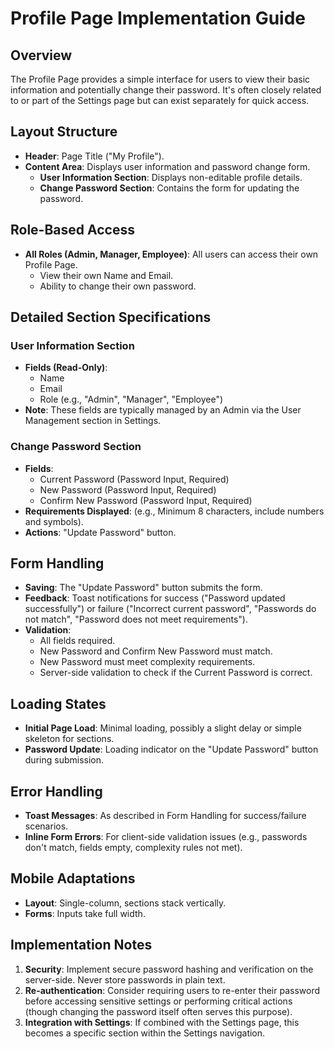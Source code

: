 # Profile Page Implementation Guide

## Overview
The Profile Page provides a simple interface for users to view their basic information and potentially change their password. It's often closely related to or part of the Settings page but can exist separately for quick access.

## Layout Structure
- **Header**: Page Title ("My Profile").
- **Content Area**: Displays user information and password change form.
  - **User Information Section**: Displays non-editable profile details.
  - **Change Password Section**: Contains the form for updating the password.

## Role-Based Access
- **All Roles (Admin, Manager, Employee)**: All users can access their own Profile Page.
  - View their own Name and Email.
  - Ability to change their own password.

## Detailed Section Specifications

### User Information Section
- **Fields (Read-Only)**:
  - Name
  - Email
  - Role (e.g., "Admin", "Manager", "Employee")
- **Note**: These fields are typically managed by an Admin via the User Management section in Settings.

### Change Password Section
- **Fields**:
  - Current Password (Password Input, Required)
  - New Password (Password Input, Required)
  - Confirm New Password (Password Input, Required)
- **Requirements Displayed**: (e.g., Minimum 8 characters, include numbers and symbols).
- **Actions**: "Update Password" button.

## Form Handling
- **Saving**: The "Update Password" button submits the form.
- **Feedback**: Toast notifications for success ("Password updated successfully") or failure ("Incorrect current password", "Passwords do not match", "Password does not meet requirements").
- **Validation**:
  - All fields required.
  - New Password and Confirm New Password must match.
  - New Password must meet complexity requirements.
  - Server-side validation to check if the Current Password is correct.

## Loading States
- **Initial Page Load**: Minimal loading, possibly a slight delay or simple skeleton for sections.
- **Password Update**: Loading indicator on the "Update Password" button during submission.

## Error Handling
- **Toast Messages**: As described in Form Handling for success/failure scenarios.
- **Inline Form Errors**: For client-side validation issues (e.g., passwords don't match, fields empty, complexity rules not met).

## Mobile Adaptations
- **Layout**: Single-column, sections stack vertically.
- **Forms**: Inputs take full width.

## Implementation Notes
1.  **Security**: Implement secure password hashing and verification on the server-side. Never store passwords in plain text.
2.  **Re-authentication**: Consider requiring users to re-enter their password before accessing sensitive settings or performing critical actions (though changing the password itself often serves this purpose).
3.  **Integration with Settings**: If combined with the Settings page, this becomes a specific section within the Settings navigation. 